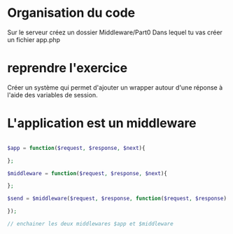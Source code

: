 # Organisation du code

Sur le serveur créez un dossier Middleware/Part0 Dans lequel tu vas créer un fichier app.php

# reprendre l'exercice 

Créer un système qui permet d'ajouter un wrapper autour d'une réponse à l'aide des variables de session.

# L'application est un middleware

```php

$app = function($request, $response, $next){

};

$middleware = function($request, $response, $next){

};

$send = $middleware($request, $response, function($request, $response) use($app){

});

// enchainer les deux middlewares $app et $middleware

```

